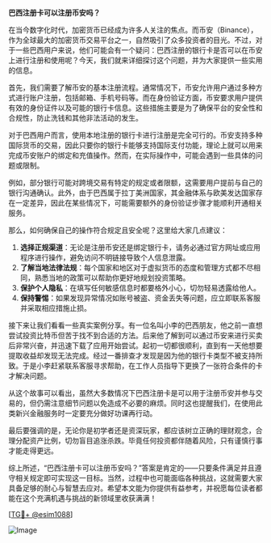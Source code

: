 **巴西注册卡可以注册币安吗？**

在当今数字化时代，加密货币已经成为许多人关注的焦点。而币安（Binance），作为全球最大的加密货币交易平台之一，自然吸引了众多投资者的目光。不过，对于一些巴西用户来说，他们可能会有一个疑问：巴西注册的银行卡是否可以在币安上进行注册和使用呢？今天，我们就来详细探讨这个问题，并为大家提供一些实用的信息。

首先，我们需要了解币安的基本注册流程。通常情况下，币安允许用户通过多种方式进行账户注册，包括邮箱、手机号码等。而在身份验证方面，币安要求用户提供有效的身份证件以及可能的银行卡信息。这些措施主要是为了确保平台的安全性和合规性，防止洗钱和其他非法活动的发生。

对于巴西用户而言，使用本地注册的银行卡进行注册是完全可行的。币安支持多种国际货币的交易，因此只要你的银行卡能够支持国际支付功能，理论上就可以用来完成币安账户的绑定和充值操作。然而，在实际操作中，可能会遇到一些具体的问题或限制。

例如，部分银行可能对跨境交易有特定的规定或者限额，这需要用户提前与自己的银行沟通确认。此外，由于巴西属于拉丁美洲国家，其金融体系与欧美发达国家存在一定差异，因此在某些情况下，可能需要额外的身份验证步骤才能顺利开通相关服务。

那么，如何确保自己的操作符合规定且安全呢？这里给大家几点建议：

1. **选择正规渠道**：无论是注册币安还是绑定银行卡，请务必通过官方网址或应用程序进行操作，避免访问不明链接导致个人信息泄露。
2. **了解当地法律法规**：每个国家和地区对于虚拟货币的态度和管理方式都不尽相同，熟悉当地的政策可以帮助你更好地规划投资策略。
3. **保护个人隐私**：在填写任何敏感信息时都要格外小心，切勿轻易透露给他人。
4. **保持警惕**：如果发现异常情况如账号被盗、资金丢失等问题，应立即联系客服并采取相应措施止损。

接下来让我们看看一些真实案例分享。有一位名叫小李的巴西朋友，他之前一直想尝试投资比特币但苦于找不到合适的方法。后来他了解到可以通过币安来进行买卖后非常兴奋，并迅速下载了应用开始尝试。起初一切都很顺利，直到有一天他想要提取收益却发现无法完成。经过一番排查才发现是因为他的银行卡类型不被支持所致。于是小李赶紧联系客服寻求帮助，在工作人员指导下更换了一张符合条件的卡才解决问题。

从这个故事可以看出，虽然大多数情况下巴西注册卡是可以用于注册币安并参与交易的，但仍需注意细节问题以免造成不必要的麻烦。同时这也提醒我们，在使用此类新兴金融服务时一定要充分做好功课再行动。

最后要强调的是，无论你是初学者还是资深玩家，都应该树立正确的理财观念，合理分配资产比例，切勿盲目追涨杀跌。毕竟任何投资都伴随着风险，只有谨慎行事才能走得更远。

综上所述，“巴西注册卡可以注册币安吗？”答案是肯定的——只要条件满足并且遵守相关规定即可实现这一目标。当然，过程中也可能面临各种挑战，这就需要大家具备足够的耐心与智慧去应对。希望本文能为你提供有益参考，并祝愿每位读者都能在这个充满机遇与挑战的新领域里收获满满！

[[TG💪+ @esim1088](https://t.me/s/esim1088)]

![Image](https://i.postimg.cc/4NQfJmqS/Snipaste-2025-05-13-00-14-12.png)